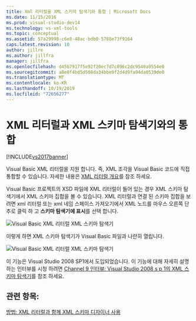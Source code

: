 ```yaml
---
title: Xml 리터럴을 XML 스키마 탐색기와 통합 | Microsoft Docs
ms.date: 11/15/2016
ms.prod: visual-studio-dev14
ms.technology: vs-xml-tools
ms.topic: conceptual
ms.assetid: 57a29998-c6e8-48ac-bdb0-5788e73f9164
caps.latest.revision: 10
author: jillre
ms.author: jillfra
manager: jillfra
ms.openlocfilehash: d45b7917f5e92f20ec7d7c896c2dc9540a9554e0
ms.sourcegitcommit: a8e8f4bd5d508da34bbe9f2d4d9fa94da0539de0
ms.translationtype: MT
ms.contentlocale: ko-KR
ms.lasthandoff: 10/19/2019
ms.locfileid: "72656277"
---
```

# <a name="integration-of-xml-literals-with-xml-schema-explorer"></a>XML 리터럴과 XML 스키마 탐색기와의 통합
[!INCLUDE[vs2017banner](../includes/vs2017banner.md)]

Visual Basic XML 리터럴을 지원 합니다. 즉, XML 조각을 Visual Basic 코드에 직접 통합할 수 있습니다. 자세한 내용은 [XML 리터럴 개요](http://go.microsoft.com/fwlink/?LinkId=140325)를 참조 하세요.

 Visual Basic 프로젝트의 XSD 파일에 XML 리터럴이 들어 있는 경우 XML 스키마 탐색기에서 XML 스키마 집합을 볼 수 있습니다. XML 리터럴과 연결 된 스키마 집합을 보려면 xml 리터럴 또는 xml 네임 스페이스 가져오기에서 XML 노드를 마우스 오른쪽 단추로 클릭 하 고 **스키마 탐색기에 표시**를 선택 합니다.

 ![Visual Basic XML 리터럴 XML 스키마 탐색기](../xml-tools/media/vbxmlliteralswithxmlschemaexplorer1.gif "VBXMLLiteralsWithXMLSchemaExplorer1")

 이렇게 하면 XML 스키마 탐색기가 Visual Basic 파일과 나란히 열립니다.

 ![Visual Basic XML 리터럴 XML 스키마 탐색기](../xml-tools/media/vbxmlliteralswithxmlschemaexplorer2.gif "VBXMLLiteralsWithXMLSchemaExplorer2")

 이 기능은 Visual Studio 2008 SP1에서 도입되었습니다. 이 기능에 대해 자세히 설명 하는 인터뷰를 시청 하려면 [Channel 9 인터뷰: Visual Studio 2008 s p 1의 XML 스키마 탐색기](https://channel9.msdn.com/Blogs/funkyonex/XML-Schema-Explorer-in-Visual-Studio-2008-SP1)를 참조 하세요.

## <a name="see-also"></a>관련 항목:
 [방법: XML 리터럴과 함께 XML 스키마 디자이너 사용](../xml-tools/how-to-use-the-xml-schema-designer-with-xml-literals.md)
